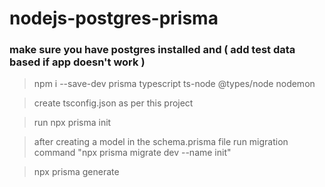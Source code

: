 # nodejs-postgres-prisma

### make sure you have postgres installed and ( add test data based if app doesn't work )

> npm i --save-dev prisma typescript ts-node @types/node nodemon

> create tsconfig.json as per this project

> run npx prisma init

> after creating a model in the schema.prisma file run migration command "npx prisma migrate dev --name init"

> npx prisma generate
